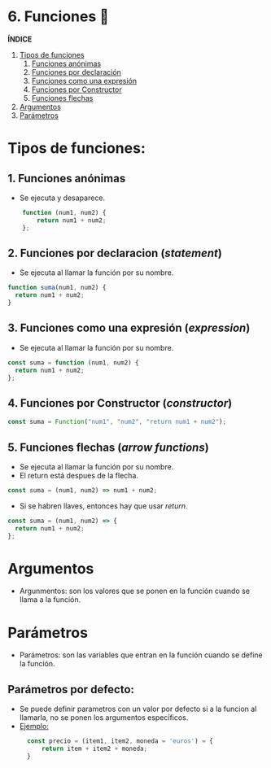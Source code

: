 # 6. Funciones 🏹

**ÍNDICE**

1. [Tipos de funciones](#tipos)
   1. [Funciones anónimas](#anonimos)
   2. [Funciones por declaración](#declaracion)
   3. [Funciones como una expresión](#expresion)
   4. [Funciones por Constructor](#constructor)
   5. [Funciones flechas](#flechas)
2. [Argumentos](#argumentos)
3. [Parámetros](#parametros)

# Tipos de funciones:

## 1. Funciones anónimas

- Se ejecuta y desaparece.

```js
	function (num1, num2) {
		return num1 + num2;
	};
```

## 2. Funciones por declaracion (_statement_)

- Se ejecuta al llamar la función por su nombre.

```js
function suma(num1, num2) {
  return num1 + num2;
}
```

## 3. Funciones como una expresión (_expression_)

- Se ejecuta al llamar la función por su nombre.

```js
const suma = function (num1, num2) {
  return num1 + num2;
};
```

## 4. Funciones por Constructor (_constructor_)

```js
const suma = Function("num1", "num2", "return num1 + num2");
```

## 5. Funciones flechas (_arrow functions_)

- Se ejecuta al llamar la función por su nombre.
- El return está despues de la flecha.

```js
const suma = (num1, num2) => num1 + num2;
```

- Si se habren llaves, entonces hay que usar _return_.

```js
const suma = (num1, num2) => {
  return num1 + num2;
};
```

# Argumentos

- Argunmentos: son los valores que se ponen en la función cuando se llama a la función.

# Parámetros

- Parámetros: son las variables que entran en la función cuando se define la función.

## Parámetros por defecto:

- Se puede definir parametros con un valor por defecto si a la funcion al llamarla, no se ponen los argumentos específicos.
- <u>Ejemplo:</u>
  ```js
  	const precio = (item1, item2, moneda = 'euros') = {
  		return item + item2 + moneda;
  	}
  ```
